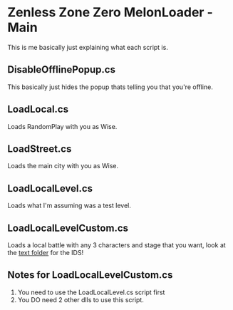# Zenless Zone Zero MelonLoader - Main

This is me basically just explaining what each script is.

## DisableOfflinePopup.cs

This basically just hides the popup thats telling you that you're offline.

## LoadLocal.cs 

Loads RandomPlay with you as Wise.

## LoadStreet.cs 

Loads the main city with you as Wise.

## LoadLocalLevel.cs 

Loads what I'm assuming was a test level.

## LoadLocalLevelCustom.cs

Loads a local battle with any 3 characters and stage that you want, look at the [text folder](text/) for the IDS!

## Notes for LoadLocalLevelCustom.cs

1. You need to use the LoadLocalLevel.cs script first
2. You DO need 2 other dlls to use this script.